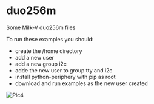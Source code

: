 # duo256m
Some Milk-V duo256m files

To run these examples you should:

- create the /home directory
- add a new user
- add a new group i2c
- adde the new user to group tty and i2c
- install python-periphery with pip as root
- download and run examples as the new user created

![Pic4](media/i2c.png)
